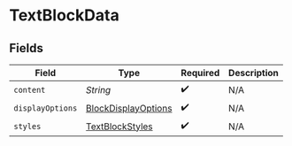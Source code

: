 # TextBlockData


## Fields

| Field                                                                 | Type                                                                  | Required                                                              | Description                                                           |
| --------------------------------------------------------------------- | --------------------------------------------------------------------- | --------------------------------------------------------------------- | --------------------------------------------------------------------- |
| `content`                                                             | *String*                                                              | :heavy_check_mark:                                                    | N/A                                                                   |
| `displayOptions`                                                      | [BlockDisplayOptions](../../models/components/BlockDisplayOptions.md) | :heavy_check_mark:                                                    | N/A                                                                   |
| `styles`                                                              | [TextBlockStyles](../../models/components/TextBlockStyles.md)         | :heavy_check_mark:                                                    | N/A                                                                   |